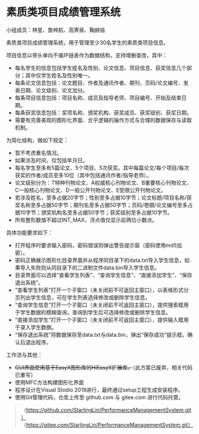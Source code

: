# 素质类项目成绩管理系统

小组成员：林星、詹梓航、高霁泉、鞠赫铭

素质类项目成绩管理系统，用于管理至少30名学生的素质类项目信息。

项目信息以带头单向不循环链表作为数据结构，支持增删查改，其中：
- 每名学生的信息包括学生姓名及性别、论文信息、项目信息、获奖信息几个部分；其中仅学生姓名及性别唯一。
- 每条论文信息包括：论文题目、作者及通讯作者、期刊、页码/论文编号、发表日期、论文级别、论文加分。
- 每条项目信息包括：项目名称、成员及指导老师、项目编号、开始及结束日期。
- 每条获奖信息包括：奖项名称、颁奖机构、获奖成员、获奖级别、获奖日期。
- 需要有完善美观的图形化界面、合乎逻辑的操作方式与合理的数据保存与读取机制。

为简化结构，做如下规定：
- 暂不考虑重名情况。
- 如果涉及时间，仅包括年月日。
- 每名学生至多有5篇论文、5个项目、5次获奖。其中每篇论文/每个项目/每次获奖的作者/成员至多10位（其中包括通讯作者/指导老师）。
- 论文级别分为：T特种刊物论文、A权威核心刊物论文、B重要核心刊物论文、C一般核心刊物论文、D一般公开刊物论文、E受限公开刊物论文。
- 若涉及姓名，至多占据20字节；性别至多占据10字节；论文标题/项目名称/获奖名称至多占据50字节；期刊名至多占据50字节；页码/卷期/论文编号至多占据10字节；颁奖机构名至多占据50字节；获奖级别至多占据10字节。
- 所有整形数值不超过INT_MAX，浮点值仅显示前两位小数点。

具体功能要求如下：
- 打开程序时要求输入密码，密码错误则弹出警告提示窗（密码使用md5加密）。
- 密码正确展示图形化目录界面并从程序同目录下的data.txt导入学生信息，如果导入失败则从同目录下的二进制文件data.bin导入学生信息。
- 目录界面可以选择“查看学生列表”、“查询学生信息”、“直接添加学生”、“保存退出系统”。
- “查看学生列表”打开一个子窗口（未关闭前不可返回主窗口），以表格形式分页列出学生信息，可在学生列表选择修改或删除学生信息。
- “查询学生信息”打开一个子窗口（未关闭前不可返回主窗口），提供搜索框用于学生数据的模糊查询，查询到学生后可选择修改或删除学生信息。
- “直接添加学生”打开一个子窗口（未关闭前不可返回主窗口），提供输入框用于录入学生数据。
- “保存退出系统”将数据保存至data.txt与data.bin，弹出“保存成功”提示框，确认后退出程序。

工作流与其他：
- ~~GUI界面使用基于EasyX图形库的HiEasyX扩展库。~~（此方案已废弃，相关代码已重写）
- 使用MFC方法构建图形化界面
- 程序设计在Visual Stodio 2019进行，最终通过setup工程生成安装程序。
- 使用Git管理代码，仓库上传至 github.com 与 gitee.com 进行代码托管。
>（https://github.com/StarlingLin/PerformanceManagementSystem.git）  
>（https://gitee.com/StarlingLin/PerformanceManagementSystem.git）